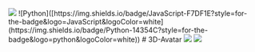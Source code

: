 <img src="https://capsule-render.vercel.app/api?type=waving&color=A9BCF5&height=150&section=header" />
![Python]([https://img.shields.io/badge/JavaScript-F7DF1E?style=for-the-badge&logo=JavaScript&logoColor=white](https://img.shields.io/badge/Python-14354C?style=for-the-badge&logo=python&logoColor=white))
# 3D-Avatar
<img src="https://capsule-render.vercel.app/api?type=waving&color=A9BCF5&height=150&section=footer" />


<image src="/Users/chosubin/Desktop/M4ML/NVidia jetson/폴더/스크린샷 2024-01-02 오전 11.17.01.png">

